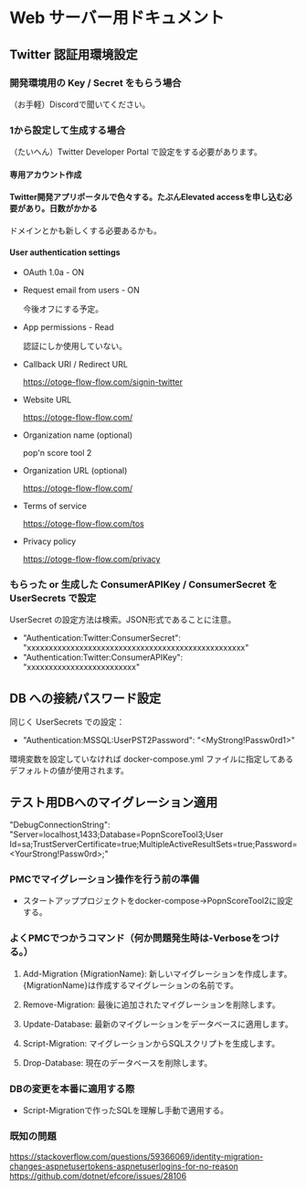 # Web サーバー用ドキュメント

## Twitter 認証用環境設定

### 開発環境用の Key / Secret をもらう場合

（お手軽）Discordで聞いてください。

### 1から設定して生成する場合

（たいへん）Twitter Developer Portal で設定をする必要があります。

#### 専用アカウント作成

#### Twitter開発アプリポータルで色々する。たぶんElevated accessを申し込む必要があり。日数がかかる

ドメインとかも新しくする必要あるかも。

#### User authentication settings

- OAuth 1.0a - ON
- Request email from users - ON

  今後オフにする予定。

- App permissions - Read

  認証にしか使用していない。

- Callback URI / Redirect URL

  <https://otoge-flow-flow.com/signin-twitter>

- Website URL

  <https://otoge-flow-flow.com/>

- Organization name (optional)

  pop'n score tool 2

- Organization URL (optional)

  <https://otoge-flow-flow.com/>

- Terms of service

  <https://otoge-flow-flow.com/tos>

- Privacy policy

  <https://otoge-flow-flow.com/privacy>

### もらった or 生成した ConsumerAPIKey / ConsumerSecret を UserSecrets で設定

UserSecret の設定方法は検索。JSON形式であることに注意。

- "Authentication:Twitter:ConsumerSecret": "xxxxxxxxxxxxxxxxxxxxxxxxxxxxxxxxxxxxxxxxxxxxxxxxxx"
- "Authentication:Twitter:ConsumerAPIKey": "xxxxxxxxxxxxxxxxxxxxxxxxx"

## DB への接続パスワード設定

同じく UserSecrets での設定：

- "Authentication:MSSQL:UserPST2Password": "<MyStrong!Passw0rd1>"

環境変数を設定していなければ docker-compose.yml ファイルに指定してあるデフォルトの値が使用されます。

## テスト用DBへのマイグレーション適用 

"DebugConnectionString": "Server=localhost,1433;Database=PopnScoreTool3;User Id=sa;TrustServerCertificate=true;MultipleActiveResultSets=true;Password=<YourStrong!Passw0rd>;"

### PMCでマイグレーション操作を行う前の準備

- スタートアッププロジェクトをdocker-compose->PopnScoreTool2に設定する。


### よくPMCでつかうコマンド（何か問題発生時は-Verboseをつける。）

1. Add-Migration {MigrationName}: 新しいマイグレーションを作成します。{MigrationName}は作成するマイグレーションの名前です。

2. Remove-Migration: 最後に追加されたマイグレーションを削除します。

3. Update-Database: 最新のマイグレーションをデータベースに適用します。

4. Script-Migration: マイグレーションからSQLスクリプトを生成します。

5. Drop-Database: 現在のデータベースを削除します。

### DBの変更を本番に適用する際

- Script-Migrationで作ったSQLを理解し手動で適用する。

### 既知の問題

<https://stackoverflow.com/questions/59366069/identity-migration-changes-aspnetusertokens-aspnetuserlogins-for-no-reason>
<https://github.com/dotnet/efcore/issues/28106>

